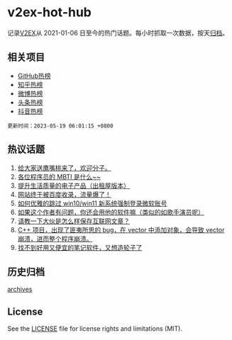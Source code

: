 # v2ex-hot-hub

 记录[V2EX](https://www.v2ex.com/)从 2021-01-06 日至今的热门话题。每小时抓取一次数据，按天[归档](archives)。
 
 ## 相关项目

- [GitHub热榜](https://github.com/it985/github-hot-hub)
- [知乎热榜](https://github.com/it985/zhihu-hot-hub)
- [微博热榜](https://github.com/it985/weibo-hot-hub)
- [头条热榜](https://github.com/it985/toutiao-hot-hub)
- [抖音热榜](https://github.com/it985/douyin-hot-hub)


 `更新时间：2023-05-19 06:01:15 +0800`

## 热议话题

1. [给大家送鹰嘴桃来了，欢迎分子。](https://www.v2ex.com/t/940945)
1. [各位程序员的 MBTI 是什么~~](https://www.v2ex.com/t/940934)
1. [提升生活质量的电子产品（出租屋版本）](https://www.v2ex.com/t/940937)
1. [网站终于被百度收录，流量爆了！](https://www.v2ex.com/t/940991)
1. [如何优雅的跳过 win10/win11 新系统强制登录微软账号](https://www.v2ex.com/t/940889)
1. [如果这个作者有问题，你还会用他的软件嘛（类似的如歌手演员呢）](https://www.v2ex.com/t/941057)
1. [请教一下大伙是怎么样保存互联网文章？](https://www.v2ex.com/t/941024)
1. [C++ 项目，出现了匪夷所思的 bug，在 vector 中添加对象，会导致 vector 崩溃，进而整个程序崩溃。](https://www.v2ex.com/t/941007)
1. [找不到好用又便宜的笔记软件，又想造轮子了](https://www.v2ex.com/t/940969)

## 历史归档

[archives](archives)

## License

See the [LICENSE](LICENSE) file for license rights and limitations (MIT).
